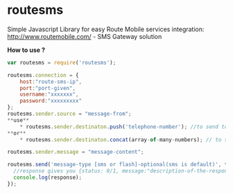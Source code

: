 # routesms
Simple Javascript Library for easy Route Mobile services integration: http://www.routemobile.com/ - SMS Gateway solution

**How to use ?**

```javascript
var routesms = require('routesms');

routesms.connection = {
    host:"route-sms-ip",
    port:"port-given",
    username:"xxxxxxx",
    password:"xxxxxxxxx"
};
routesms.sender.source = "message-from";
**use**
	* routesms.sender.destinaton.push('telephone-number'); //to send to a single telephone number
**or**
	* routesms.sender.destinaton.concat(array-of-many-numbers); // to send to many telephone numbers in bulk

routesms.sender.message = "message-content";

routesms.send('message-type [sms or flash]-optional(sms is default)', function(response){
  //response gives you {status: 0/1, message:"description-of-the-response-status", message_id:"message-id-on-successful-request"}
  console.log(response);
});
```
